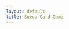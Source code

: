 ```yaml
---
layout: default
title: Sueca Card Game
---
```


<div id="root"></div>
<script src="app.js"></script>
<link rel="stylesheet" href="app.css">
